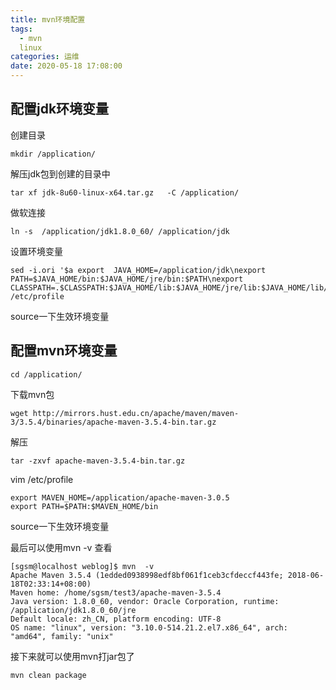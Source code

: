 ```yaml
---
title: mvn环境配置
tags:
  - mvn
  linux
categories: 运维
date: 2020-05-18 17:08:00
---
```

## 配置jdk环境变量
创建目录

    mkdir /application/ 

解压jdk包到创建的目录中

    tar xf jdk-8u60-linux-x64.tar.gz   -C /application/

做软连接

    ln -s  /application/jdk1.8.0_60/ /application/jdk

设置环境变量

    sed -i.ori '$a export  JAVA_HOME=/application/jdk\nexport PATH=$JAVA_HOME/bin:$JAVA_HOME/jre/bin:$PATH\nexport  CLASSPATH=.$CLASSPATH:$JAVA_HOME/lib:$JAVA_HOME/jre/lib:$JAVA_HOME/lib/tools.jar'  /etc/profile

source一下生效环境变量

## 配置mvn环境变量

    cd /application/ 

下载mvn包

    wget http://mirrors.hust.edu.cn/apache/maven/maven-3/3.5.4/binaries/apache-maven-3.5.4-bin.tar.gz

解压

    tar -zxvf apache-maven-3.5.4-bin.tar.gz

vim /etc/profile

    export MAVEN_HOME=/application/apache-maven-3.0.5
    export PATH=$PATH:$MAVEN_HOME/bin

source一下生效环境变量

最后可以使用mvn -v 查看

    [sgsm@localhost weblog]$ mvn  -v
    Apache Maven 3.5.4 (1edded0938998edf8bf061f1ceb3cfdeccf443fe; 2018-06-18T02:33:14+08:00)
    Maven home: /home/sgsm/test3/apache-maven-3.5.4
    Java version: 1.8.0_60, vendor: Oracle Corporation, runtime: /application/jdk1.8.0_60/jre
    Default locale: zh_CN, platform encoding: UTF-8
    OS name: "linux", version: "3.10.0-514.21.2.el7.x86_64", arch: "amd64", family: "unix"
    

接下来就可以使用mvn打jar包了

    mvn clean package 